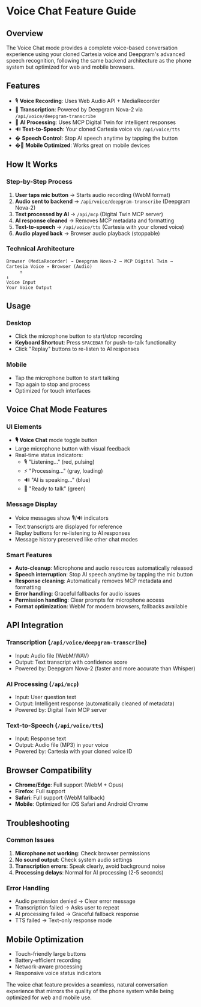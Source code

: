 # Voice Chat Feature Guide

## Overview
The Voice Chat mode provides a complete voice-based conversation experience using your cloned Cartesia voice and Deepgram's advanced speech recognition, following the same backend architecture as the phone system but optimized for web and mobile browsers.

## Features
- 🎙️ **Voice Recording**: Uses Web Audio API + MediaRecorder  
- 📝 **Transcription**: Powered by Deepgram Nova-2 via `/api/voice/deepgram-transcribe`
- 🤖 **AI Processing**: Uses MCP Digital Twin for intelligent responses
- 🔊 **Text-to-Speech**: Your cloned Cartesia voice via `/api/voice/tts`
- � **Speech Control**: Stop AI speech anytime by tapping the button
- �📱 **Mobile Optimized**: Works great on mobile devices

## How It Works

### Step-by-Step Process
1. **User taps mic button** → Starts audio recording (WebM format)
2. **Audio sent to backend** → `/api/voice/deepgram-transcribe` (Deepgram Nova-2)  
3. **Text processed by AI** → `/api/mcp` (Digital Twin MCP server)
4. **AI response cleaned** → Removes MCP metadata and formatting
5. **Text-to-speech** → `/api/voice/tts` (Cartesia with your cloned voice)
6. **Audio played back** → Browser audio playback (stoppable)

### Technical Architecture
```
Browser (MediaRecorder) → Deepgram Nova-2 → MCP Digital Twin → Cartesia Voice → Browser (Audio)
     ↑                                                                            ↓
Voice Input                                                              Your Voice Output
```

## Usage

### Desktop
- Click the microphone button to start/stop recording
- **Keyboard Shortcut**: Press `SPACEBAR` for push-to-talk functionality
- Click "Replay" buttons to re-listen to AI responses

### Mobile
- Tap the microphone button to start talking
- Tap again to stop and process
- Optimized for touch interfaces

## Voice Chat Mode Features

### UI Elements
- **🎙️ Voice Chat** mode toggle button
- Large microphone button with visual feedback
- Real-time status indicators:
  - 🎙️ "Listening..." (red, pulsing)
  - ⚡ "Processing..." (gray, loading)
  - 🔊 "AI is speaking..." (blue)
  - 🎯 "Ready to talk" (green)

### Message Display
- Voice messages show 🎙️/🔊 indicators
- Text transcripts are displayed for reference
- Replay buttons for re-listening to AI responses
- Message history preserved like other chat modes

### Smart Features
- **Auto-cleanup**: Microphone and audio resources automatically released
- **Speech interruption**: Stop AI speech anytime by tapping the mic button
- **Response cleaning**: Automatically removes MCP metadata and formatting
- **Error handling**: Graceful fallbacks for audio issues
- **Permission handling**: Clear prompts for microphone access
- **Format optimization**: WebM for modern browsers, fallbacks available

## API Integration

### Transcription (`/api/voice/deepgram-transcribe`)
- Input: Audio file (WebM/WAV)
- Output: Text transcript with confidence score
- Powered by: Deepgram Nova-2 (faster and more accurate than Whisper)

### AI Processing (`/api/mcp`)
- Input: User question text
- Output: Intelligent response (automatically cleaned of metadata)
- Powered by: Digital Twin MCP server

### Text-to-Speech (`/api/voice/tts`)
- Input: Response text
- Output: Audio file (MP3) in your voice
- Powered by: Cartesia with your cloned voice ID

## Browser Compatibility
- **Chrome/Edge**: Full support (WebM + Opus)
- **Firefox**: Full support
- **Safari**: Full support (WebM fallback)
- **Mobile**: Optimized for iOS Safari and Android Chrome

## Troubleshooting

### Common Issues
1. **Microphone not working**: Check browser permissions
2. **No sound output**: Check system audio settings
3. **Transcription errors**: Speak clearly, avoid background noise
4. **Processing delays**: Normal for AI processing (2-5 seconds)

### Error Handling
- Audio permission denied → Clear error message
- Transcription failed → Asks user to repeat
- AI processing failed → Graceful fallback response
- TTS failed → Text-only response mode

## Mobile Optimization
- Touch-friendly large buttons
- Battery-efficient recording
- Network-aware processing
- Responsive voice status indicators

The voice chat feature provides a seamless, natural conversation experience that mirrors the quality of the phone system while being optimized for web and mobile use.